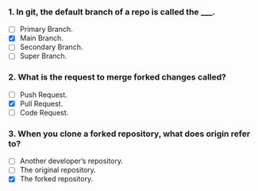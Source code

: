 ### 1. In git, the default branch of a repo is called the \_\_\_.

- [ ] Primary Branch.
- [x] Main Branch.
- [ ] Secondary Branch.
- [ ] Super Branch.

### 2. What is the request to merge forked changes called?

- [ ] Push Request.
- [x] Pull Request.
- [ ] Code Request.

### 3. When you clone a forked repository, what does origin refer to?

- [ ] Another developer’s repository.
- [ ] The original repository.
- [x] The forked repository.
